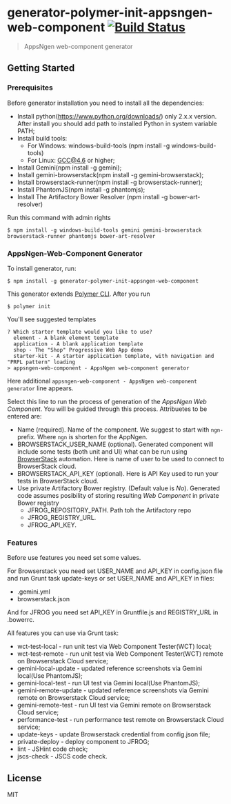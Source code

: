 # generator-polymer-init-appsngen-web-component [![Build Status](https://secure.travis-ci.org/appsngen/generator-polymer-init-appsngen-web-component.png?branch=master)](https://travis-ci.org/appsngen/generator-polymer-init-appsngen-web-component)

> AppsNgen web-component generator


## Getting Started

### Prerequisites

Before generator installation you need to install all the dependencies:
* Install python(https://www.python.org/downloads/) only 2.x.x version. After install you should add path to installed Python in system variable PATH;
* Install build tools:
  * For Windows: windows-build-tools (npm install -g windows-build-tools)
  * For Linux: GCC@4.6 or higher;
* Install Gemini(npm install -g gemini);
* Install gemini-browserstack(npm install -g gemini-browserstack);
* Install browserstack-runner(npm install -g browserstack-runner);
* Install PhantomJS(npm install -g phantomjs);
* Install The Artifactory Bower Resolver (npm install -g bower-art-resolver)

Run this command with admin rights
```
$ npm install -g windows-build-tools gemini gemini-browserstack browserstack-runner phantomjs bower-art-resolver
```

### AppsNgen-Web-Component Generator

To install generator, run:

```
$ npm install -g generator-polymer-init-appsngen-web-component
```

This generator extends [Polymer CLI](https://www.polymer-project.org/1.0/docs/tools/polymer-cli#overview). After you run

```
$ polymer init
```

You'll see suggested templates

```
? Which starter template would you like to use?
  element - A blank element template
  application - A blank application template
  shop - The "Shop" Progressive Web App demo
  starter-kit - A starter application template, with navigation and "PRPL pattern" loading
> appsngen-web-component - AppsNgen web-component generator
```

Here additional `appsngen-web-component - AppsNgen web-component generator` line appears.

Select this line to run the process of generation of the *AppsNgen Web Component*. You will be guided through this process. Attribuetes to be entered are:
* Name (required). Name of the component. We  suggest to start with `ngn-` prefix. Where `ngn` is shorten for the AppNgen.
* BROWSERSTACK_USER_NAME (optional). Generated component will include some tests (both unit and UI) what can be run using [BrowserStack](https://www.browserstack.com) automation. Here is name of user to be used to connect to BrowserStack cloud.
* BROWSERSTACK_API_KEY (optional). Here is API Key used to run your tests in BrowserStack cloud.
* Use private Artifactory Bower registry. (Default value is *No*). Generated code assumes posibility of storing resulting *Web Component* in private Bower registry
  * JFROG_REPOSITORY_PATH. Path toh the Artifactory repo
  * JFROG_REGISTRY_URL.
  * JFROG_API_KEY.



### Features

Before use features you need set some values.

For Browserstack you need set USER_NAME and API_KEY in config.json file and run Grunt task update-keys or set USER_NAME and API_KEY in files:
* .gemini.yml
* browserstack.json

And for JFROG you need set API_KEY in Gruntfile.js and REGISTRY_URL in .bowerrc.

All features you can use via Grunt task:
* wct-test-local - run unit test via Web Component Tester(WCT) local;
* wct-test-remote - run unit test via Web Component Tester(WCT) remote on Browserstack Cloud service;
* gemini-local-update - updated reference screenshots via Gemini local(Use PhantomJS);
* gemini-local-test - run UI test via Gemini local(Use PhantomJS);
* gemini-remote-update - updated reference screenshots via Gemini remote on Browserstack Cloud service;
* gemini-remote-test - run UI test via Gemini remote on Browserstack Cloud service;
* performance-test - run performance test remote on Browserstack Cloud service;
* update-keys - update Browserstack credential from config.json file;
* private-deploy - deploy component to JFROG;
* lint - JSHint code check;
* jscs-check - JSCS code check.

## License

MIT
